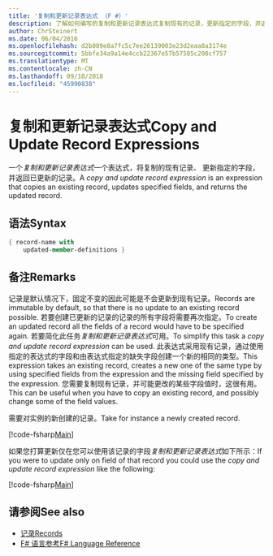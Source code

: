 ```yaml
---
title: '复制和更新记录表达式 （F #）'
description: 了解如何编写的复制和更新记录表达式复制现有的记录，更新指定的字段，并返回已更新的记录。
author: ChrSteinert
ms.date: 06/04/2016
ms.openlocfilehash: d2b089e8a7fc5c7ee26139003e23d2eaa8a3174e
ms.sourcegitcommit: 5bbfe34a9a14e4ccb22367e57b57585c208cf757
ms.translationtype: MT
ms.contentlocale: zh-CN
ms.lasthandoff: 09/18/2018
ms.locfileid: "45990838"
---
```

# <a name="copy-and-update-record-expressions"></a><span data-ttu-id="594a6-103">复制和更新记录表达式</span><span class="sxs-lookup"><span data-stu-id="594a6-103">Copy and Update Record Expressions</span></span>

<span data-ttu-id="594a6-104">一个*复制和更新记录表达式*一个表达式，将复制的现有记录、 更新指定的字段，并返回已更新的记录。</span><span class="sxs-lookup"><span data-stu-id="594a6-104">A *copy and update record expression* is an expression that copies an existing record, updates specified fields, and returns the updated record.</span></span>

## <a name="syntax"></a><span data-ttu-id="594a6-105">语法</span><span class="sxs-lookup"><span data-stu-id="594a6-105">Syntax</span></span>

```fsharp
{ record-name with
    updated-member-definitions }
```

## <a name="remarks"></a><span data-ttu-id="594a6-106">备注</span><span class="sxs-lookup"><span data-stu-id="594a6-106">Remarks</span></span>

<span data-ttu-id="594a6-107">记录是默认情况下，固定不变的因此可能是不会更新到现有记录。</span><span class="sxs-lookup"><span data-stu-id="594a6-107">Records are immutable by default, so that there is no update to an existing record possible.</span></span> <span data-ttu-id="594a6-108">若要创建已更新的记录的记录的所有字段将需要再次指定。</span><span class="sxs-lookup"><span data-stu-id="594a6-108">To create an updated record all the fields of a record would have to be specified again.</span></span> <span data-ttu-id="594a6-109">若要简化此任务*复制和更新记录表达式*可用。</span><span class="sxs-lookup"><span data-stu-id="594a6-109">To simplify this task a *copy and update record expression* can be used.</span></span> <span data-ttu-id="594a6-110">此表达式采用现有记录，通过使用指定的表达式的字段和由表达式指定的缺失字段创建一个新的相同的类型。</span><span class="sxs-lookup"><span data-stu-id="594a6-110">This expression takes an existing record, creates a new one of the same type by using specified fields from the expression and the missing field specified by the expression.</span></span>
<span data-ttu-id="594a6-111">您需要复制现有记录，并可能更改的某些字段值时，这很有用。</span><span class="sxs-lookup"><span data-stu-id="594a6-111">This can be useful when you have to copy an existing record, and possibly change some of the field values.</span></span>

<span data-ttu-id="594a6-112">需要对实例的新创建的记录。</span><span class="sxs-lookup"><span data-stu-id="594a6-112">Take for instance a newly created record.</span></span>

[!code-fsharp[Main](../../../samples/snippets/fsharp/lang-ref-1/snippet1905.fs)]

<span data-ttu-id="594a6-113">如果您打算更新仅在您可以使用该记录的字段*复制和更新记录表达式*如下所示：</span><span class="sxs-lookup"><span data-stu-id="594a6-113">If you were to update only on field of that record you could use the *copy and update record expression* like the following:</span></span>

[!code-fsharp[Main](../../../samples/snippets/fsharp/lang-ref-1/snippet1906.fs)]

## <a name="see-also"></a><span data-ttu-id="594a6-114">请参阅</span><span class="sxs-lookup"><span data-stu-id="594a6-114">See also</span></span>

- [<span data-ttu-id="594a6-115">记录</span><span class="sxs-lookup"><span data-stu-id="594a6-115">Records</span></span>](records.md)
- [<span data-ttu-id="594a6-116">F# 语言参考</span><span class="sxs-lookup"><span data-stu-id="594a6-116">F# Language Reference</span></span>](index.md)
